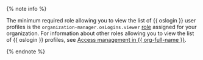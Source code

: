 {% note info %}

The minimum required role allowing you to view the list of {{ oslogin }} user profiles is the `organization-manager.osLogins.viewer` [role](../../organization/security/index.md#organization-manager-osLogins-viewer) assigned for your organization. For information about other roles allowing you to view the list of {{ oslogin }} profiles, see [Access management in {{ org-full-name }}](../../organization/security/index.md#service-roles).

{% endnote %}